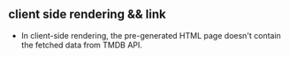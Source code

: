 ## client side rendering && link

- In client-side rendering, the pre-generated HTML page doesn't contain the fetched data from TMDB API.
